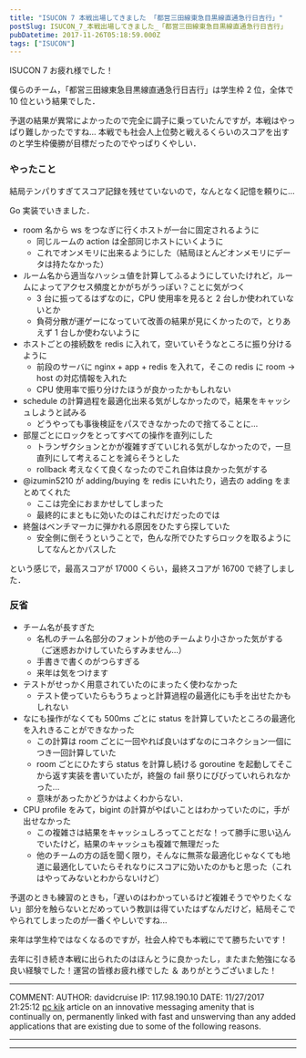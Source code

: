 ```yaml
---
title: "ISUCON 7 本戦出場してきました 「都営三田線東急目黒線直通急行日吉行」"
postSlug: ISUCON_7_本戦出場してきました_「都営三田線東急目黒線直通急行日吉行」
pubDatetime: 2017-11-26T05:18:59.000Z
tags: ["ISUCON"]
---
```


ISUCON 7 お疲れ様でした！

僕らのチーム，「都営三田線東急目黒線直通急行日吉行」は学生枠 2 位，全体で 10 位という結果でした．

予選の結果が異常によかったので完全に調子に乗っていたんですが，本戦はやっぱり難しかったですね... 本戦でも社会人上位勢と戦えるくらいのスコアを出すのと学生枠優勝が目標だったのでやっぱりくやしい．

### やったこと

結局テンパりすぎてスコア記録を残せていないので，なんとなく記憶を頼りに...

Go 実装でいきました．

- room 名から ws をつなぎに行くホストが一台に固定されるように
  - 同じルームの action は全部同じホストにいくように
  - これでオンメモリに出来るようにした（結局ほとんどオンメモリにデータは持たなかった）
- ルーム名から適当なハッシュ値を計算してふるようにしていたけれど，ルームによってアクセス頻度とかがちがうっぽい？ことに気がつく
  - 3 台に振ってるはずなのに，CPU 使用率を見ると 2 台しか使われていないとか
  - 負荷分散が運ゲーになっていて改善の結果が見にくかったので，とりあえず 1 台しか使わないように
- ホストごとの接続数を redis に入れて，空いていそうなところに振り分けるように
  - 前段のサーバに nginx + app + redis を入れて，そこの redis に room -> host の対応情報を入れた
  - CPU 使用率で振り分けたほうが良かったかもしれない
- schedule の計算過程を最適化出来る気がしなかったので，結果をキャッシュしようと試みる
  - どうやっても事後検証をパスできなかったので捨てることに...
- 部屋ごとにロックをとってすべての操作を直列にした
  - トランザクションとかが複雑すぎていじれる気がしなかったので，一旦直列にして考えることを減らそうとした
  - rollback 考えなくて良くなったのでこれ自体は良かった気がする
- @izumin5210 が adding/buying を redis にいれたり，過去の adding をまとめてくれた
  - ここは完全におまかせしてしまった
  - 最終的にまともに効いたのはこれだけだったのでは
- 終盤はベンチマーカに弾かれる原因をひたすら探していた
  - 安全側に倒そうということで，色んな所でひたすらロックを取るようにしてなんとかパスした

という感じで，最高スコアが 17000 くらい，最終スコアが 16700 で終了しました．

### 反省

- チーム名が長すぎた
  - 名札のチーム名部分のフォントが他のチームより小さかった気がする（ご迷惑おかけしていたらすみません...）
  - 手書きで書くのがつらすぎる
  - 来年は気をつけます
- テストがせっかく用意されていたのにまったく使わなかった
  - テスト使っていたらもうちょっと計算過程の最適化にも手を出せたかもしれない
- なにも操作がなくても 500ms ごとに status を計算していたところの最適化を入れきることができなかった
  - この計算は room ごとに一回やれば良いはずなのにコネクション一個につき一回計算していた
  - room ごとにひたすら status を計算し続ける goroutine を起動してそこから返す実装を書いていたが，終盤の fail 祭りにびびっていれられなかった...
  - 意味があったかどうかはよくわからない．
- CPU profile をみて，bigint の計算がやばいことはわかっていたのに，手が出せなかった
  - この複雑さは結果をキャッシュしろってことだな！って勝手に思い込んでいたけど，結果のキャッシュも複雑で無理だった
  - 他のチームの方の話を聞く限り，そんなに無茶な最適化じゃなくても地道に最適化していたらそれなりにスコアに効いたのかもと思った（これはやってみないとわからないけど）

予選のときも練習のときも，「遅いのはわかっているけど複雑そうでやりたくない」部分を触らないとだめっていう教訓は得ていたはずなんだけど，結局そこでやられてしまったのが一番くやしいですね...

来年は学生枠ではなくなるのですが，社会人枠でも本戦にでて勝ちたいです！

去年に引き続き本戦に出られたのはほんとうに良かったし，またまた勉強になる良い経験でした！運営の皆様お疲れ様でした ＆ ありがとうございました！

---

COMMENT:
AUTHOR: davidcruise
IP: 117.98.190.10
DATE: 11/27/2017 21:25:12
[pc kik](https://www.kikforpcapp.com/kik-for-pc-windows-xp788-110-free-download/) article on an innovative messaging amenity that is continually on, permanently linked with fast and unswerving than any added applications that are existing due to some of the following reasons.

---

---
